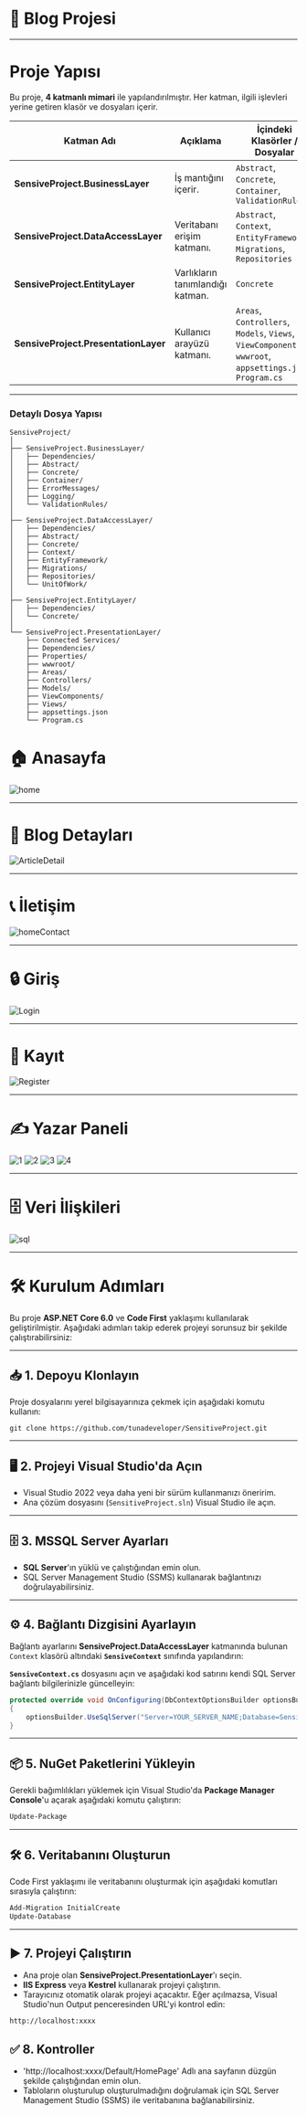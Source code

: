 # 🍚 **Blog Projesi**

---



# Proje Yapısı

Bu proje, **4 katmanlı mimari** ile yapılandırılmıştır. Her katman, ilgili işlevleri yerine getiren klasör ve dosyaları içerir.

| Katman Adı                      | Açıklama                       | İçindeki Klasörler / Dosyalar             |
|---------------------------------|--------------------------------|------------------------------------------|
| **SensiveProject.BusinessLayer** | İş mantığını içerir.           | `Abstract`, `Concrete`, `Container`, `ValidationRules` |
| **SensiveProject.DataAccessLayer** | Veritabanı erişim katmanı.     | `Abstract`, `Context`, `EntityFramework`, `Migrations`, `Repositories` |
| **SensiveProject.EntityLayer**   | Varlıkların tanımlandığı katman.| `Concrete` |
| **SensiveProject.PresentationLayer** | Kullanıcı arayüzü katmanı.    | `Areas`, `Controllers`, `Models`, `Views`, `ViewComponents`, `wwwroot`, `appsettings.json`, `Program.cs` |

---

### **Detaylı Dosya Yapısı**

```
SensiveProject/
│
├── SensiveProject.BusinessLayer/
│   ├── Dependencies/
│   ├── Abstract/
│   ├── Concrete/
│   ├── Container/
│   ├── ErrorMessages/
│   ├── Logging/
│   └── ValidationRules/
│
├── SensiveProject.DataAccessLayer/
│   ├── Dependencies/
│   ├── Abstract/
│   ├── Concrete/
│   ├── Context/
│   ├── EntityFramework/
│   ├── Migrations/
│   ├── Repositories/
│   └── UnitOfWork/
│
├── SensiveProject.EntityLayer/
│   ├── Dependencies/
│   └── Concrete/
│
└── SensiveProject.PresentationLayer/
    ├── Connected Services/
    ├── Dependencies/
    ├── Properties/
    ├── wwwroot/
    ├── Areas/
    ├── Controllers/
    ├── Models/
    ├── ViewComponents/
    ├── Views/
    ├── appsettings.json
    └── Program.cs

```
# 🏠 **Anasayfa**
![home](https://github.com/user-attachments/assets/74f1abbb-bc37-46f9-800c-483d13e36f5e)

---
# 📝 **Blog Detayları**
![ArticleDetail](https://github.com/user-attachments/assets/05330871-b74b-466f-b16d-447f87b9b3cb)

---
# 📞 **İletişim**
![homeContact](https://github.com/user-attachments/assets/67400ebe-8b0a-47e5-906c-0ed168dda4d3)

---
# 🔒 **Giriş**
![Login](https://github.com/user-attachments/assets/698a01b0-d4ca-4908-9ff3-5e652515a5e6)

---
# 🔑 **Kayıt**
![Register](https://github.com/user-attachments/assets/87badb39-9f83-47be-8c81-bab90fca847b)


---
# ✍️ **Yazar Paneli**
![1](https://github.com/user-attachments/assets/9494ca18-fbd3-4300-b1d6-3988fccea308)
![2](https://github.com/user-attachments/assets/046de44e-cb3f-4d6b-91f5-7cbb269cbf13)
![3](https://github.com/user-attachments/assets/67087458-153b-446d-9e47-2bacb660f0e9)
![4](https://github.com/user-attachments/assets/0400313d-cd7f-401c-9864-d07bf347c0da)

---
# 🗄️ **Veri İlişkileri**
![sql](https://github.com/user-attachments/assets/aadb8543-5063-4d62-a863-403fdd568806)

---
# 🛠️ **Kurulum Adımları**

Bu proje **ASP.NET Core 6.0** ve **Code First** yaklaşımı kullanılarak geliştirilmiştir. Aşağıdaki adımları takip ederek projeyi sorunsuz bir şekilde çalıştırabilirsiniz:

---

## 📥 **1. Depoyu Klonlayın**  
Proje dosyalarını yerel bilgisayarınıza çekmek için aşağıdaki komutu kullanın:  

```
git clone https://github.com/tunadeveloper/SensitiveProject.git
```

---

## 🖥️ **2. Projeyi Visual Studio'da Açın**  
- Visual Studio 2022 veya daha yeni bir sürüm kullanmanızı öneririm.  
- Ana çözüm dosyasını (`SensitiveProject.sln`) Visual Studio ile açın.

---

## 🗄️ **3. MSSQL Server Ayarları**  
- **SQL Server**'ın yüklü ve çalıştığından emin olun.  
- SQL Server Management Studio (SSMS) kullanarak bağlantınızı doğrulayabilirsiniz.

---

## ⚙️ **4. Bağlantı Dizgisini Ayarlayın**  
Bağlantı ayarlarını **SensiveProject.DataAccessLayer** katmanında bulunan `Context` klasörü altındaki **`SensiveContext`** sınıfında yapılandırın:

**`SensiveContext.cs`** dosyasını açın ve aşağıdaki kod satırını kendi SQL Server bağlantı bilgilerinizle güncelleyin:

```csharp
protected override void OnConfiguring(DbContextOptionsBuilder optionsBuilder)
{
    optionsBuilder.UseSqlServer("Server=YOUR_SERVER_NAME;Database=SensiveDB;Trusted_Connection=True;");
}
```
---

## 📦 **5. NuGet Paketlerini Yükleyin**  
Gerekli bağımlılıkları yüklemek için Visual Studio'da **Package Manager Console**'u açarak aşağıdaki komutu çalıştırın:

```bash
Update-Package
```

---

## 🛠️ **6. Veritabanını Oluşturun**  
Code First yaklaşımı ile veritabanını oluşturmak için aşağıdaki komutları sırasıyla çalıştırın:

```bash
Add-Migration InitialCreate
Update-Database
```

---

## ▶️ **7. Projeyi Çalıştırın**  
- Ana proje olan **SensiveProject.PresentationLayer**'ı seçin.  
- **IIS Express** veya **Kestrel** kullanarak projeyi çalıştırın.  
- Tarayıcınız otomatik olarak projeyi açacaktır. Eğer açılmazsa, Visual Studio'nun Output penceresinden URL'yi kontrol edin:

```http
http://localhost:xxxx
```
## ✅ **8. Kontroller**  
- 'http://localhost:xxxx/Default/HomePage' Adlı ana sayfanın düzgün şekilde çalıştığından emin olun.  
- Tabloların oluşturulup oluşturulmadığını doğrulamak için SQL Server Management Studio (SSMS) ile veritabanına bağlanabilirsiniz.

